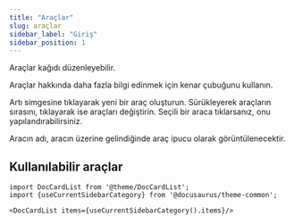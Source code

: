 ```yaml
---
title: "Araçlar"
slug: araçlar
sidebar_label: "Giriş"
sidebar_position: 1
---
```



Araçlar kağıdı düzenleyebilir.

Araçlar hakkında daha fazla bilgi edinmek için kenar çubuğunu kullanın.

Artı simgesine tıklayarak yeni bir araç oluşturun. Sürükleyerek araçların sırasını, tıklayarak ise araçları değiştirin. Seçili bir araca tıklarsanız, onu yapılandırabilirsiniz.

Aracın adı, aracın üzerine gelindiğinde araç ipucu olarak görüntülenecektir.

## Kullanılabilir araçlar

```mdx-code-block
import DocCardList from '@theme/DocCardList';
import {useCurrentSidebarCategory} from '@docusaurus/theme-common';

<DocCardList items={useCurrentSidebarCategory().items}/>
```
